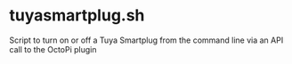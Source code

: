 # tuyasmartplug.sh
Script to turn on or off a Tuya Smartplug from the command line via an API call to the OctoPi plugin
